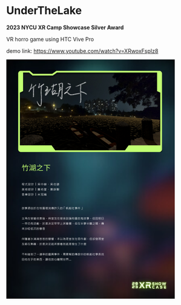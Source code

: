 # UnderTheLake
**2023 NYCU XR Camp Showcase Silver Award** 

VR horro game using HTC Vive Pro 

demo link: https://www.youtube.com/watch?v=XRwoxFspIz8

![Alt text](XRShowcase_P2_Group03_海報.png)
